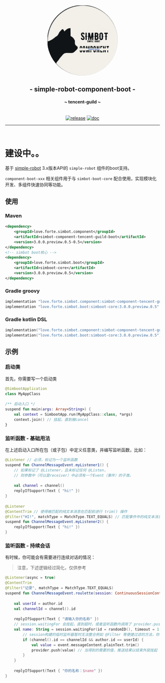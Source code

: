<div align="center">
    <img src="../.simbot/logo.png" alt="logo" style="width:230px; height:230px; border-radius:50%; " />
    <h2>
        - simple-robot-component-boot -
    </h2>
    <h4>
        ~ tencent-guild ~
    </h4>
    <br />
<a href="https://repo1.maven.org/maven2/love/forte/simbot/component/simbot-component-tencent-guild-boot" target="_blank">
  <img alt="release" src="https://img.shields.io/maven-central/v/love.forte.simbot.component/simbot-component-tencent-guild-boot" /></a>
<a href="https://www.yuque.com/simpler-robot/simpler-robot-doc" target="_blank">
  <img alt="doc" src="https://img.shields.io/badge/doc-yuque-brightgreen" /></a>
<hr />
</div>

<br>

# 建设中。。


基于 [simple-robot](https://github.com/ForteScarlet/simpler-robot) 3.x版本API的 `simple-robot` 组件的boot支持。


`component-boot-xxx` 相关组件用于与 `simbot-boot-core` 配合使用，实现模块化开发、多组件快速协同等功能。



## 使用
### Maven

```xml
<dependency>
    <groupId>love.forte.simbot.component</groupId>
    <artifactId>simbot-component-tencent-guild-boot</artifactId>
    <version>3.0.0.preview.0.5-0.5</version>
</dependency>
<!-- simbot boot核心 -->
<dependency>
    <groupId>love.forte.simbot.boot</groupId>
    <artifactId>simboot-core</artifactId>
    <version>3.0.0.preview.0.5</version>
</dependency>
```

### Gradle groovy

```groovy
implementation "love.forte.simbot.component:simbot-component-tencent-guild-boot:$version"
implementation "love.forte.simbot.boot:simboot-core:3.0.0.preview.0.5"
```

### Gradle kotlin DSL

```kotlin
implementation("love.forte.simbot.component:simbot-component-tencent-guild-boot:$version")
implementation("love.forte.simbot.boot:simboot-core:3.0.0.preview.0.5")
```


## 示例

### 启动类
首先，你需要写一个启动类

```kotlin
@SimbootApplication
class MyAppClass

/** 启动入口 */
suspend fun main(args: Array<String>) {
    val context = SimbootApp.run(MyAppClass::class, *args)
    context.join() // 挂起，直到被cancel
}

```

### 监听函数 - 基础用法
在上述启动入口所在包（或子包）中定义任意类，并编写监听函数，比如：

```kotlin
@Listener // 必须，标记为一个监听函数
suspend fun ChannelMessageEvent.myListener1() {
    // 如果标记了 @Listener，且未标记任何 @Listen，
    // 则参数中（可以是receiver）中必须有一个Event（事件）的子类。
    
    val channel = channel() 
    replyIfSupport(Text { "hi!" })
}

@Listener
@ContentTrim // 使得被匹配的纯文本消息在匹配前进行 trim() 操作
@Filter("HI!", matchType = MatchType.TEXT_EQUALS) // 匹配事件中的纯文本消息。
suspend fun ChannelMessageEvent.myListener2() {
    replyIfSupport(Text { "hi!" })
}
```

### 监听函数 - 持续会话
有时候，你可能会有需要进行连续对话的情况：

> 注意，下述逻辑经过简化，仅供参考

```kotlin
@Listener(async = true)
@ContentTrim
@Filter("记录", matchType = MatchType.TEXT_EQUALS)
suspend fun ChannelMessageEvent.roulette(session: ContinuousSessionContext): EventResult {
    
    val userId = author.id
    val channelId = channel().id
    
    replyIfSupport(Text { "请输入你的名称" })
    // session.waitingFor 会挂起，直到超时，或者监听函数内调用了 provider.push / provider.pushException
    val name: String = session.waitingFor(id = randomID(), timeout = 1.minutes) { event: ChannelMessageEvent, context, provider ->
        // session构建的临时监听器暂时无法整合例如 @Filter 等便捷过滤的方法，你需要手动匹配事件是否是你所需要的
        if (channel().id == channelId && author.id == userId) {
            val value = event.messageContent.plainText.trim()
            provider.push(value) // 当得到的需要的值，推送结果以结束外层挂起
        }
    }
    
    replyIfSupport(Text { "你的名称：$name" })
}
```
